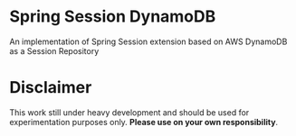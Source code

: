 # Spring Session DynamoDB
An implementation of Spring Session extension based on AWS DynamoDB as a Session Repository

# Disclaimer
This work still under heavy development and should be used for experimentation purposes only. **Please 
use on your own responsibility**.